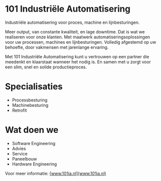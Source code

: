 # 101 Industriële Automatisering
Industriële automatisering voor proces, machine en lijnbesturingen.

Meer output, van constante kwaliteit, en lage downtime. Dat is wat we realiseren voor onze klanten. Met maatwerk automatiseringsoplossingen voor uw processen, machines en lijnbesturingen. Volledig afgestemd op uw behoefte, door vakmensen met jarenlange ervaring.

Met 101 Industriële Automatisering kunt u vertrouwen op een partner die meedenkt en klaarstaat wanneer het nodig is. En samen met u zorgt voor een slim, snel en solide productieproces.

# Specialisaties
- Processbesturing
- Machinebesturing
- Retrofit

# Wat doen we
- Software Engineering
- Advies
- Service
- Paneelbouw
- Hardware Engineering

Voor meer informatie: [www.101ia.nl](www.101ia.nl)